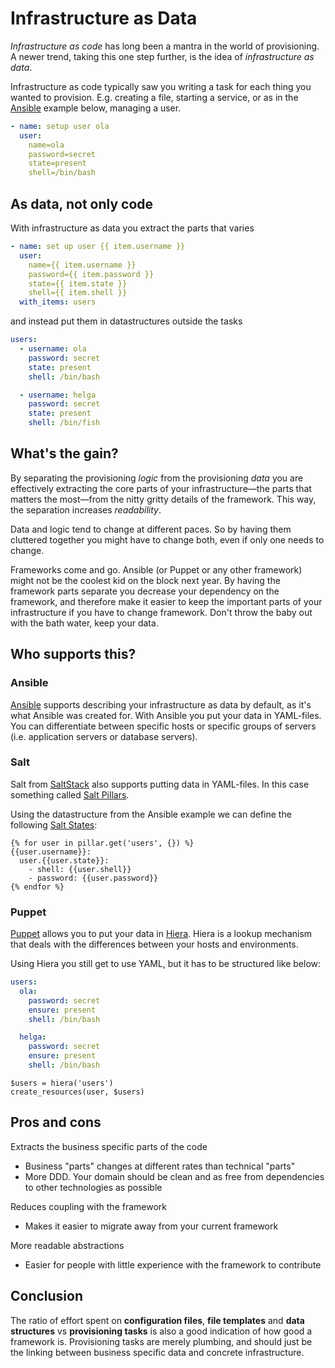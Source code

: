 Infrastructure as Data
======================

*Infrastructure as code* has long been a mantra in the world of provisioning. A newer trend, taking this one step further, is the idea of *infrastructure as data*.

Infrastructure as code typically saw you writing a task for each thing you wanted to provision. E.g. creating a file, starting a service, or as in the [Ansible](http://www.ansible.com/) example below, managing a user.

```yml
- name: setup user ola
  user:
    name=ola
    password=secret
    state=present
    shell=/bin/bash
```


## As data, not only code

With infrastructure as data you extract the parts that varies

```yml
- name: set up user {{ item.username }}
  user:
    name={{ item.username }}
    password={{ item.password }}
    state={{ item.state }}
    shell={{ item.shell }}
  with_items: users
```

and instead put them in datastructures outside the tasks

```yml
users:
  - username: ola
    password: secret
    state: present
    shell: /bin/bash

  - username: helga
    password: secret
    state: present
    shell: /bin/fish
```


## What's the gain?

By separating the provisioning _logic_ from the provisioning _data_ you are effectively extracting the core parts of your infrastructure—the parts that matters the most—from the nitty gritty details of the framework. This way, the separation increases _readability_.

Data and logic tend to change at different paces. So by having them cluttered together you might have to change both, even if only one needs to change.

Frameworks come and go. Ansible (or Puppet or any other framework) might not be the coolest kid on the block next year. By having the framework parts separate you decrease your dependency on the framework, and therefore make it easier to keep the important parts of your infrastructure if you have to change framework. Don't throw the baby out with the bath water, keep your data.


## Who supports this?

### Ansible

[Ansible](http://www.ansible.com/) supports describing your infrastructure as data by default, as it's what Ansible was created for. With Ansible you put your data in YAML-files. You can differentiate between specific hosts or specific groups of servers (i.e. application servers or database servers).

### Salt

Salt from [SaltStack](http://saltstack.com/) also supports putting data in YAML-files. In this case something called [Salt Pillars](https://docs.saltstack.com/en/latest/topics/tutorials/pillar.html).

Using the datastructure from the Ansible example we can define the following [Salt States](https://docs.saltstack.com/en/latest/topics/tutorials/starting_states.html):

```jinja
{% for user in pillar.get('users', {}) %}
{{user.username}}:
  user.{{user.state}}:
    - shell: {{user.shell}}
    - password: {{user.password}}
{% endfor %}
```

### Puppet

[Puppet](https://puppetlabs.com/) allows you to put your data in [Hiera](http://docs.puppetlabs.com/hiera/latest/). Hiera is a lookup mechanism that deals with the differences between your hosts and environments.

Using Hiera you still get to use YAML, but it has to be structured like below:

```yaml
users:
  ola:
    password: secret
    ensure: present
    shell: /bin/bash

  helga:
    password: secret
    ensure: present
    shell: /bin/bash
```

```puppet
$users = hiera('users')
create_resources(user, $users)
```

## Pros and cons

Extracts the business specific parts of the code
- Business "parts" changes at different rates than technical "parts"
- More DDD. Your domain should be clean and as free from dependencies to other technologies as possible

Reduces coupling with the framework
- Makes it easier to migrate away from your current framework

More readable abstractions
- Easier for people with little experience with the framework to contribute


## Conclusion

The ratio of effort spent on **configuration files**, **file templates** and **data structures** vs **provisioning tasks** is also a good indication of how good a framework is. Provisioning tasks are merely plumbing, and should just be the linking between business specific data and concrete infrastructure.
